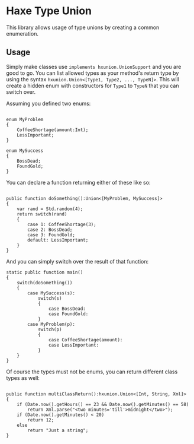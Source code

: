 Haxe Type Union
=============

This library allows usage of type unions by creating a common enumeration. 

Usage
-------

Simply make classes use `implements hxunion.UnionSupport` and you are good to go. You can list allowed types as your method's return type by using the syntax `hxunion.Union<[Type1, Type2, ..., TypeN]>`. This will create a hidden enum with constructors for `Type1` to `TypeN` that you can switch over.

Assuming you defined two enums:

```

enum MyProblem
{
	CoffeeShortage(amount:Int);
	LessImportant;
}

enum MySuccess
{
	BossDead;
	FoundGold;
}

```

You can declare a function returning either of these like so:

```

public function doSomething():Union<[MyProblem, MySuccess]>
{
	var rand = Std.random(4);
	return switch(rand)
	{
		case 1: CoffeeShortage(3);
		case 2: BossDead;
		case 3: FoundGold;
		default: LessImportant;
	}
}

```

And you can simply switch over the result of that function:

```
static public function main()
{
	switch(doSomething())
	{
		case MySuccess(s):
			switch(s)
			{
				case BossDead:
				case FoundGold:
			}
		case MyProblem(p):
			switch(p)
			{
				case CoffeeShortage(amount):
				case LessImportant:
			}
	}
}

```

Of course the types must not be enums, you can return different class types as well:

```

public function multiClassReturn():hxunion.Union<[Int, String, Xml]>
{
	if (Date.now().getHours() == 23 && Date.now().getMinutes() == 58)
		return Xml.parse("<two minutes='till'>midnight</two>");
	if (Date.now().getMinutes() < 20)
		return 12;
	else
		return "Just a string";
}

```
